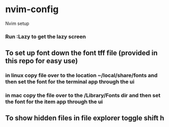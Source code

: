 # nvim-config
Nvim setup

### Run :Lazy to get the lazy screen

## To set up font down the font tff file (provided in this repo for easy use)
### in linux copy file over to the location ~/local/share/fonts and then set the font for the terminal app through the ui
### in mac copy the file over to the /Library/Fonts dir and then set the font for the item app through the ui


## To show hidden files in file explorer toggle shift h 
